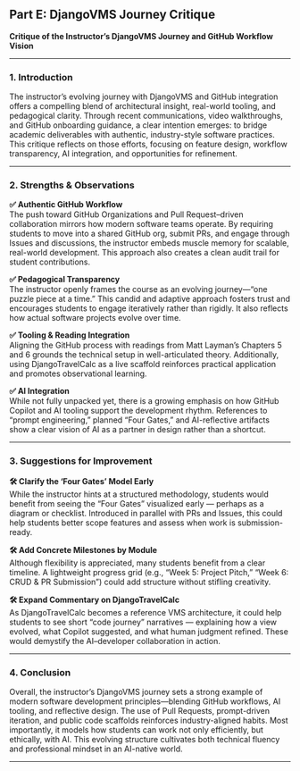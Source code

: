 
##  Part E: DjangoVMS Journey Critique

**Critique of the Instructor’s DjangoVMS Journey and GitHub Workflow Vision**

---

### 1. Introduction

The instructor’s evolving journey with DjangoVMS and GitHub integration offers a compelling blend of architectural insight, real-world tooling, and pedagogical clarity. Through recent communications, video walkthroughs, and GitHub onboarding guidance, a clear intention emerges: to bridge academic deliverables with authentic, industry-style software practices. This critique reflects on those efforts, focusing on feature design, workflow transparency, AI integration, and opportunities for refinement.

---

### 2. Strengths & Observations

**✅ Authentic GitHub Workflow**  
The push toward GitHub Organizations and Pull Request–driven collaboration mirrors how modern software teams operate. By requiring students to move into a shared GitHub org, submit PRs, and engage through Issues and discussions, the instructor embeds muscle memory for scalable, real-world development. This approach also creates a clean audit trail for student contributions.

**✅ Pedagogical Transparency**  
The instructor openly frames the course as an evolving journey—“one puzzle piece at a time.” This candid and adaptive approach fosters trust and encourages students to engage iteratively rather than rigidly. It also reflects how actual software projects evolve over time.

**✅ Tooling & Reading Integration**  
Aligning the GitHub process with readings from Matt Layman’s Chapters 5 and 6 grounds the technical setup in well-articulated theory. Additionally, using DjangoTravelCalc as a live scaffold reinforces practical application and promotes observational learning.

**✅ AI Integration**  
While not fully unpacked yet, there is a growing emphasis on how GitHub Copilot and AI tooling support the development rhythm. References to “prompt engineering,” planned “Four Gates,” and AI-reflective artifacts show a clear vision of AI as a partner in design rather than a shortcut.

---

### 3. Suggestions for Improvement

**🛠 Clarify the ‘Four Gates’ Model Early**  
While the instructor hints at a structured methodology, students would benefit from seeing the “Four Gates” visualized early — perhaps as a diagram or checklist. Introduced in parallel with PRs and Issues, this could help students better scope features and assess when work is submission-ready.

**🛠 Add Concrete Milestones by Module**  
Although flexibility is appreciated, many students benefit from a clear timeline. A lightweight progress grid (e.g., “Week 5: Project Pitch,” “Week 6: CRUD & PR Submission”) could add structure without stifling creativity.

**🛠 Expand Commentary on DjangoTravelCalc**  
As DjangoTravelCalc becomes a reference VMS architecture, it could help students to see short “code journey” narratives — explaining how a view evolved, what Copilot suggested, and what human judgment refined. These would demystify the AI–developer collaboration in action.

---

### 4. Conclusion

Overall, the instructor’s DjangoVMS journey sets a strong example of modern software development principles—blending GitHub workflows, AI tooling, and reflective design. The use of Pull Requests, prompt-driven iteration, and public code scaffolds reinforces industry-aligned habits. Most importantly, it models how students can work not only efficiently, but ethically, with AI. This evolving structure cultivates both technical fluency and professional mindset in an AI-native world.

---
